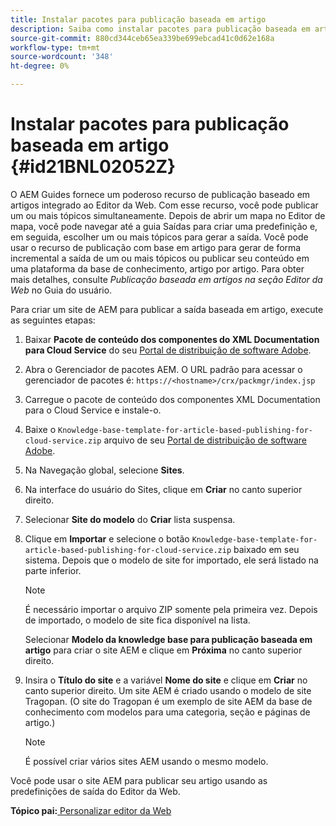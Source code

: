 ```yaml
---
title: Instalar pacotes para publicação baseada em artigo
description: Saiba como instalar pacotes para publicação baseada em artigo
source-git-commit: 880cd344ceb65ea339be699ebcad41c0d62e168a
workflow-type: tm+mt
source-wordcount: '348'
ht-degree: 0%

---
```


# Instalar pacotes para publicação baseada em artigo {#id21BNL02052Z}

O AEM Guides fornece um poderoso recurso de publicação baseado em artigos integrado ao Editor da Web. Com esse recurso, você pode publicar um ou mais tópicos simultaneamente. Depois de abrir um mapa no Editor de mapa, você pode navegar até a guia Saídas para criar uma predefinição e, em seguida, escolher um ou mais tópicos para gerar a saída. Você pode usar o recurso de publicação com base em artigo para gerar de forma incremental a saída de um ou mais tópicos ou publicar seu conteúdo em uma plataforma da base de conhecimento, artigo por artigo. Para obter mais detalhes, consulte *Publicação baseada em artigos na seção Editor da Web* no Guia do usuário.

Para criar um site de AEM para publicar a saída baseada em artigo, execute as seguintes etapas:

1. Baixar **Pacote de conteúdo dos componentes do XML Documentation para Cloud Service** do seu [Portal de distribuição de software Adobe](https://experience.adobe.com/#/downloads/content/software-distribution/en/general.html).
1. Abra o Gerenciador de pacotes AEM. O URL padrão para acessar o gerenciador de pacotes é: `https://<hostname>/crx/packmgr/index.jsp`
1. Carregue o pacote de conteúdo dos componentes XML Documentation para o Cloud Service e instale-o.
1. Baixe o `Knowledge-base-template-for-article-based-publishing-for-cloud-service.zip` arquivo de seu [Portal de distribuição de software Adobe](https://experience.adobe.com/#/downloads/content/software-distribution/en/general.html).
1. Na Navegação global, selecione **Sites**.
1. Na interface do usuário do Sites, clique em **Criar** no canto superior direito.
1. Selecionar **Site do modelo** do **Criar** lista suspensa.
1. Clique em **Importar** e selecione o botão `Knowledge-base-template-for-article-based-publishing-for-cloud-service.zip` baixado em seu sistema. Depois que o modelo de site for importado, ele será listado na parte inferior.

   >[!NOTE]
   >
   > É necessário importar o arquivo ZIP somente pela primeira vez. Depois de importado, o modelo de site fica disponível na lista.

   Selecionar **Modelo da knowledge base para publicação baseada em artigo** para criar o site AEM e clique em **Próxima** no canto superior direito.

1. Insira o **Título do site** e a variável **Nome do site** e clique em **Criar** no canto superior direito. Um site AEM é criado usando o modelo de site Tragopan. \(O site do Tragopan é um exemplo de site AEM da base de conhecimento com modelos para uma categoria, seção e páginas de artigo.\)

   >[!NOTE]
   >
   > É possível criar vários sites AEM usando o mesmo modelo.


Você pode usar o site AEM para publicar seu artigo usando as predefinições de saída do Editor da Web.

**Tópico pai:**[ Personalizar editor da Web](conf-web-editor.md)
